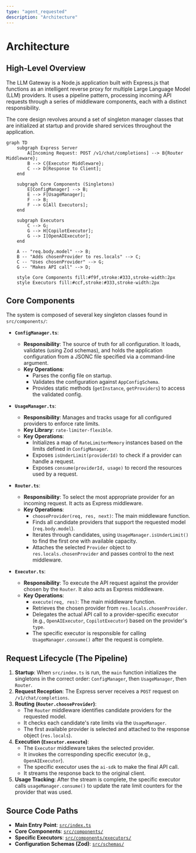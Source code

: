 ```yaml
---
type: "agent_requested"
description: "Architecture"
---
```

# Architecture

## High-Level Overview

The LLM Gateway is a Node.js application built with Express.js that functions as an intelligent reverse proxy for multiple Large Language Model (LLM) providers. It uses a pipeline pattern, processing incoming API requests through a series of middleware components, each with a distinct responsibility.

The core design revolves around a set of singleton manager classes that are initialized at startup and provide shared services throughout the application.

```mermaid
graph TD
    subgraph Express Server
        A[Incoming Request: POST /v1/chat/completions] --> B{Router Middleware};
        B --> C{Executor Middleware};
        C --> D[Response to Client];
    end

    subgraph Core Components (Singletons)
        E[ConfigManager] --> B;
        E --> F[UsageManager];
        F --> B;
        F --> G[All Executors];
    end

    subgraph Executors
        C --> G;
        G --> H[CopilotExecutor];
        G --> I[OpenAIExecutor];
    end

    A -- "req.body.model" --> B;
    B -- "Adds chosenProvider to res.locals" --> C;
    C -- "Uses chosenProvider" --> G;
    G -- "Makes API call" --> D;

    style Core Components fill:#f9f,stroke:#333,stroke-width:2px
    style Executors fill:#ccf,stroke:#333,stroke-width:2px
```

## Core Components

The system is composed of several key singleton classes found in `src/components/`:

*   **`ConfigManager.ts`**:
    *   **Responsibility**: The source of truth for all configuration. It loads, validates (using Zod schemas), and holds the application configuration from a JSONC file specified via a command-line argument.
    *   **Key Operations**:
        *   Parses the config file on startup.
        *   Validates the configuration against `AppConfigSchema`.
        *   Provides static methods (`getInstance`, `getProviders`) to access the validated config.

*   **`UsageManager.ts`**:
    *   **Responsibility**: Manages and tracks usage for all configured providers to enforce rate limits.
    *   **Key Library**: `rate-limiter-flexible`.
    *   **Key Operations**:
        *   Initializes a map of `RateLimiterMemory` instances based on the limits defined in `ConfigManager`.
        *   Exposes `isUnderLimit(providerId)` to check if a provider can handle a request.
        *   Exposes `consume(providerId, usage)` to record the resources used by a request.

*   **`Router.ts`**:
    *   **Responsibility**: To select the most appropriate provider for an incoming request. It acts as Express middleware.
    *   **Key Operations**:
        *   `chooseProvider(req, res, next)`: The main middleware function.
        *   Finds all candidate providers that support the requested model (`req.body.model`).
        *   Iterates through candidates, using `UsageManager.isUnderLimit()` to find the first one with available capacity.
        *   Attaches the selected `Provider` object to `res.locals.chosenProvider` and passes control to the next middleware.

*   **`Executor.ts`**:
    *   **Responsibility**: To execute the API request against the provider chosen by the `Router`. It also acts as Express middleware.
    *   **Key Operations**:
        *   `execute(req, res)`: The main middleware function.
        *   Retrieves the chosen provider from `res.locals.chosenProvider`.
        *   Delegates the actual API call to a provider-specific executor (e.g., `OpenAIExecutor`, `CopilotExecutor`) based on the provider's `type`.
        *   The specific executor is responsible for calling `UsageManager.consume()` after the request is complete.

## Request Lifecycle (The Pipeline)

1.  **Startup**: When `src/index.ts` is run, the `main` function initializes the singletons in the correct order: `ConfigManager`, then `UsageManager`, then `Router`.
2.  **Request Reception**: The Express server receives a `POST` request on `/v1/chat/completions`.
3.  **Routing (`Router.chooseProvider`)**:
    *   The `Router` middleware identifies candidate providers for the requested model.
    *   It checks each candidate's rate limits via the `UsageManager`.
    *   The first available provider is selected and attached to the response object (`res.locals`).
4.  **Execution (`Executor.execute`)**:
    *   The `Executor` middleware takes the selected provider.
    *   It invokes the corresponding specific executor (e.g., `OpenAIExecutor`).
    *   The specific executor uses the `ai-sdk` to make the final API call.
    *   It streams the response back to the original client.
5.  **Usage Tracking**: After the stream is complete, the specific executor calls `usageManager.consume()` to update the rate limit counters for the provider that was used.

## Source Code Paths

*   **Main Entry Point**: [`src/index.ts`](src/index.ts)
*   **Core Components**: [`src/components/`](src/components/)
*   **Specific Executors**: [`src/components/executors/`](src/components/executors/)
*   **Configuration Schemas (Zod)**: [`src/schemas/`](src/schemas/)